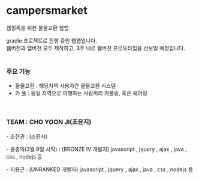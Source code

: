 # campersmarket
캠핑족을 위한 물물교환 웹앱

gradle 프로젝트로 진행 중인 웹앱입니다.<br>
웹버전과 앱버전 모두 제작하고, 3주 내로 웹버전 프로토타입을 선보일 예정입니다.
<br><br>
<h3>주요 기능</h3>
<ul>
  <li>물물교환 : 해당지역 사용자간 물물교환 시스템</li>
  <li>카 풀 : 동일 지역으로 여행하는 사람끼리 카풀링, 혹은 쉐어링</li>
</ul>
<br>
<h3>TEAM : CHO YOON JI(조윤지)</h3>
<p> - 조현권 : (소환사) </p>
<p> - 윤종익(3월 9일 시작) : (BRONZE IV 개발자) javascript , jquery , ajax , java , css , nodejs 등</p>
<p> - 지용근 : (UNRANKED 개발자) javascript , jquery , ajax , java , css , nodejs 등</p>

